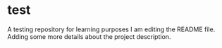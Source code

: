 # test
A testing repository for learning purposes
I am editing the README file. Adding some more details about the project description.

